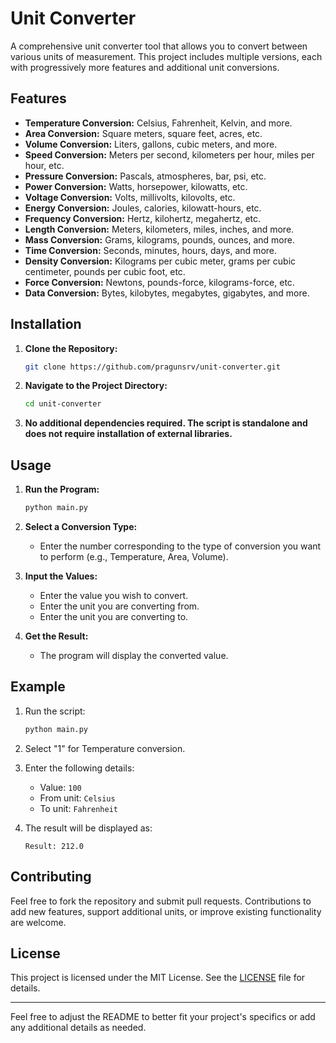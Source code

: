 # Unit Converter

A comprehensive unit converter tool that allows you to convert between various units of measurement. This project includes multiple versions, each with progressively more features and additional unit conversions.

## Features

- **Temperature Conversion:** Celsius, Fahrenheit, Kelvin, and more.
- **Area Conversion:** Square meters, square feet, acres, etc.
- **Volume Conversion:** Liters, gallons, cubic meters, and more.
- **Speed Conversion:** Meters per second, kilometers per hour, miles per hour, etc.
- **Pressure Conversion:** Pascals, atmospheres, bar, psi, etc.
- **Power Conversion:** Watts, horsepower, kilowatts, etc.
- **Voltage Conversion:** Volts, millivolts, kilovolts, etc.
- **Energy Conversion:** Joules, calories, kilowatt-hours, etc.
- **Frequency Conversion:** Hertz, kilohertz, megahertz, etc.
- **Length Conversion:** Meters, kilometers, miles, inches, and more.
- **Mass Conversion:** Grams, kilograms, pounds, ounces, and more.
- **Time Conversion:** Seconds, minutes, hours, days, and more.
- **Density Conversion:** Kilograms per cubic meter, grams per cubic centimeter, pounds per cubic foot, etc.
- **Force Conversion:** Newtons, pounds-force, kilograms-force, etc.
- **Data Conversion:** Bytes, kilobytes, megabytes, gigabytes, and more.

## Installation

1. **Clone the Repository:**
   ```bash
   git clone https://github.com/pragunsrv/unit-converter.git
   ```
   
2. **Navigate to the Project Directory:**
   ```bash
   cd unit-converter
   ```

3. **No additional dependencies required. The script is standalone and does not require installation of external libraries.**

## Usage

1. **Run the Program:**
   ```bash
   python main.py
   ```

2. **Select a Conversion Type:**
   - Enter the number corresponding to the type of conversion you want to perform (e.g., Temperature, Area, Volume).

3. **Input the Values:**
   - Enter the value you wish to convert.
   - Enter the unit you are converting from.
   - Enter the unit you are converting to.

4. **Get the Result:**
   - The program will display the converted value.

## Example

1. Run the script:
   ```bash
   python main.py
   ```

2. Select "1" for Temperature conversion.

3. Enter the following details:
   - Value: `100`
   - From unit: `Celsius`
   - To unit: `Fahrenheit`

4. The result will be displayed as:
   ```
   Result: 212.0
   ```

## Contributing

Feel free to fork the repository and submit pull requests. Contributions to add new features, support additional units, or improve existing functionality are welcome.

## License

This project is licensed under the MIT License. See the [LICENSE](LICENSE) file for details.

---

Feel free to adjust the README to better fit your project's specifics or add any additional details as needed.
